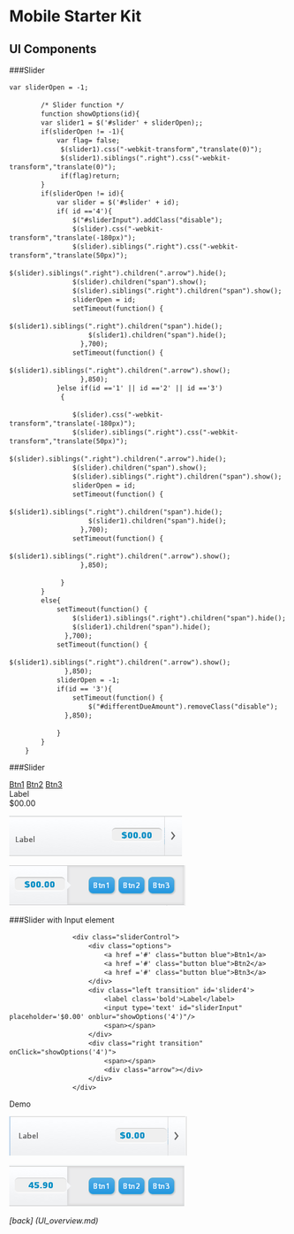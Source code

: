 Mobile Starter Kit
================================

UI Components
--------------------------------

###Slider

	var sliderOpen = -1;
			
			/* Slider function */
			function showOptions(id){
			var slider1 = $('#slider' + sliderOpen);; 
			if(sliderOpen != -1){
				var flag= false;
				 $(slider1).css("-webkit-transform","translate(0)");
				 $(slider1).siblings(".right").css("-webkit-transform","translate(0)");			
				 if(flag)return;
			}
			if(sliderOpen != id){	
				var slider = $('#slider' + id);
				if( id =='4'){
					$("#sliderInput").addClass("disable");
					$(slider).css("-webkit-transform","translate(-180px)");
					$(slider).siblings(".right").css("-webkit-transform","translate(50px)");		
					$(slider).siblings(".right").children(".arrow").hide();
					$(slider).children("span").show();
					$(slider).siblings(".right").children("span").show();
					sliderOpen = id;
					setTimeout(function() {		
						$(slider1).siblings(".right").children("span").hide();
						$(slider1).children("span").hide();
					  },700);
					setTimeout(function() {		
						$(slider1).siblings(".right").children(".arrow").show();
					  },850);
				}else if(id =='1' || id =='2' || id =='3')
				 {

					$(slider).css("-webkit-transform","translate(-180px)");
					$(slider).siblings(".right").css("-webkit-transform","translate(50px)");		
					$(slider).siblings(".right").children(".arrow").hide();
					$(slider).children("span").show();
					$(slider).siblings(".right").children("span").show();
					sliderOpen = id;
					setTimeout(function() {		
						$(slider1).siblings(".right").children("span").hide();
						$(slider1).children("span").hide();
					  },700);
					setTimeout(function() {		
						$(slider1).siblings(".right").children(".arrow").show();
					  },850);
				 
				 }
			}
			else{
				setTimeout(function() {		
					$(slider1).siblings(".right").children("span").hide();
					$(slider1).children("span").hide();
				  },700);
				setTimeout(function() {		
					$(slider1).siblings(".right").children(".arrow").show();
				  },850);
				sliderOpen = -1;
				if(id == '3'){
					setTimeout(function() {	
						$("#differentDueAmount").removeClass("disable");
				  },850);
					
				}
			}
		}



###Slider
		
<div class="sliderControl">
						<div class="options">
							<a href ='#' class="button blue ">Btn1</a>
							<a href ='#' class="button blue">Btn2</a>
							<a href ='#' class="button blue">Btn3</a>
						</div>
						<div class="left transition" onClick="showOptions('1')"	id='slider1'>
							<label class='bold'>Label</label>
							<div>$00.00</div>
							<span></span>
						</div>
						<div class="right transition" onClick="showOptions('1')">
							<span></span>
							<div class="arrow"></div>
						</div>
					</div>



![alt text][slider]

[slider]: ../screenshots/slider.png "demo"


![alt text][sliderOpen]

[sliderOpen]: ../screenshots/sliderOpen.png "demo"


	
###Slider with Input element

					<div class="sliderControl">
						<div class="options">
							<a href ='#' class="button blue">Btn1</a>
							<a href ='#' class="button blue">Btn2</a>
							<a href ='#' class="button blue">Btn3</a>
						</div>
						<div class="left transition" id='slider4'>
							<label class='bold'>Label</label> 
							<input type='text' id="sliderInput" placeholder='$0.00' onblur="showOptions('4')"/> 
							<span></span>
						</div>
						<div class="right transition" onClick="showOptions('4')">
							<span></span>
							<div class="arrow"></div>
						</div>
					</div>


Demo


![alt text][sliderWithInput]

[sliderWithInput]: ../screenshots/sliderWithInput.png "demo"


![alt text][sliderwithInputOpen]

[sliderwithInputOpen]: ../screenshots/sliderwithInputOpen.png "demo"


*[back] (UI_overview.md)*  
